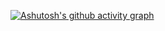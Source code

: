 <!-- ## Hi there 👋 -->
[![Ashutosh's github activity graph](https://github-readme-activity-graph.vercel.app/graph?username=LiuanxDiy&theme=github-compact)](https://github.com/ashutosh00710/github-readme-activity-graph)
<!--
**LiuanxDiy/LiuanxDiy** is a ✨ _special_ ✨ repository because its `README.md` (this file) appears on your GitHub profile.

Here are some ideas to get you started:

- 🔭 I’m currently working on ...
- 🌱 I’m currently learning ...
- 👯 I’m looking to collaborate on ...
- 🤔 I’m looking for help with ...
- 💬 Ask me about ...
- 📫 How to reach me: ...
- 😄 Pronouns: ...
- ⚡ Fun fact: ...
-->
